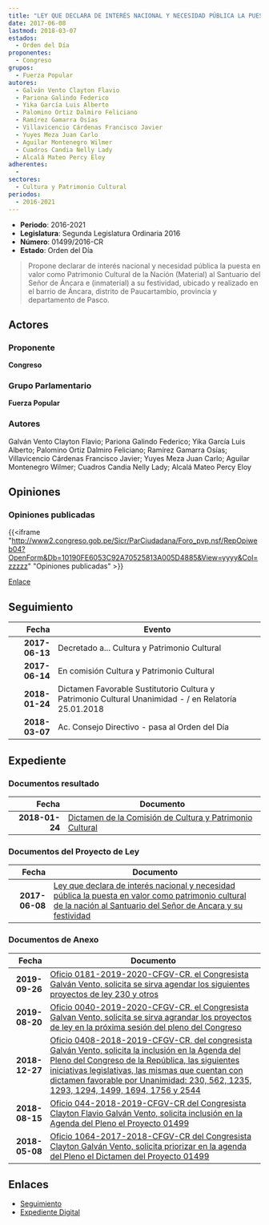 ```yaml
---
title: "LEY QUE DECLARA DE INTERÉS NACIONAL Y NECESIDAD PÚBLICA LA PUESTA EN VALOR COMO PATRIMONIO CULTURAL DE LA NACIÓN EL SANTUARIO DEL SEÑOR DE ÁNCARA Y SU FESTIVIDAD"
date: 2017-06-08
lastmod: 2018-03-07
estados: 
  - Orden del Día
proponentes: 
  - Congreso
grupos: 
  - Fuerza Popular
autores: 
  - Galván Vento Clayton Flavio
  - Pariona Galindo Federico
  - Yika García Luis Alberto
  - Palomino Ortiz Dalmiro Feliciano
  - Ramírez Gamarra Osías
  - Villavicencio Cárdenas Francisco Javier
  - Yuyes Meza Juan Carlo
  - Aguilar Montenegro Wilmer
  - Cuadros Candia Nelly Lady
  - Alcalá Mateo Percy Eloy
adherentes: 
  - 
sectores: 
  - Cultura y Patrimonio Cultural
periodos: 
  - 2016-2021
---
```


- **Periodo**: 2016-2021
- **Legislatura**: Segunda Legislatura Ordinaria 2016
- **Número**: 01499/2016-CR
- **Estado**: Orden del Día

> Propone declarar de interés nacional y necesidad pública la puesta en valor como Patrimonio Cultural de la Nación (Material) al Santuario del Señor de Áncara e (inmaterial) a su festividad, ubicado y realizado en el barrio de Áncara, distrito de Paucartambio, provincia y departamento de Pasco.


## Actores

### Proponente

**Congreso**

### Grupo Parlamentario

**Fuerza Popular**

### Autores

Galván Vento Clayton Flavio; Pariona Galindo Federico; Yika García Luis Alberto; Palomino Ortiz Dalmiro Feliciano; Ramírez Gamarra Osías; Villavicencio Cárdenas Francisco Javier; Yuyes Meza Juan Carlo; Aguilar Montenegro Wilmer; Cuadros Candia Nelly Lady; Alcalá Mateo Percy Eloy


## Opiniones

### Opiniones publicadas

{{<iframe "http://www2.congreso.gob.pe/Sicr/ParCiudadana/Foro_pvp.nsf/RepOpiweb04?OpenForm&Db=10190FE6053C92A70525813A005D4885&View=yyyy&Col=zzzzz" "Opiniones publicadas" >}}

[Enlace](http://www2.congreso.gob.pe/Sicr/ParCiudadana/Foro_pvp.nsf/RepOpiweb04?OpenForm&Db=10190FE6053C92A70525813A005D4885&View=yyyy&Col=zzzzz)

## Seguimiento

| Fecha | Evento |
|------:|--------|
| **2017-06-13** | Decretado a... Cultura y Patrimonio Cultural|
| **2017-06-14** | En comisión Cultura y Patrimonio Cultural|
| **2018-01-24** | Dictamen Favorable Sustitutorio Cultura y Patrimonio Cultural Unanimidad - / en Relatoría 25.01.2018|
| **2018-03-07** | Ac. Consejo Directivo - pasa al Orden del Día|


## Expediente


### Documentos resultado

| Fecha | Documento |
|------:|--------|
| **2018-01-24** | [Dictamen de la Comisión de Cultura y Patrimonio Cultural](http://www.leyes.congreso.gob.pe/Documentos/2016_2021/Dictamenes/Proyectos_de_Ley/01499DC05MAY20180124.pdf) |

### Documentos del Proyecto de Ley

| Fecha | Documento |
|------:|--------|
| **2017-06-08** | [Ley que declara de interés nacional y necesidad pública la puesta en valor como patrimonio cultural de la nación al Santuario del Señor de Ancara y su festividad](http://www.leyes.congreso.gob.pe/Documentos/2016_2021/Proyectos_de_Ley_y_de_Resoluciones_Legislativas/PL0149920170608..pdf) |

### Documentos de Anexo

| Fecha | Documento |
|------:|--------|
| **2019-09-26** | [Oficio 0181-2019-2020-CFGV-CR, el Congresista Galván Vento, solicita se sirva agendar los siguientes proyectos de ley 230 y otros](http://www.leyes.congreso.gob.pe/Documentos/2016_2021/Oficios/Congresistas/OFICIO-0181-2019-2020-CFGV-CR.pdf) |
| **2019-08-20** | [Oficio 0040-2019-2020-CFGV-CR, el Congresista Galvan Vento, solicita se sirva agrandar los proyectos de ley en la próxima sesión del pleno del Congreso](http://www.leyes.congreso.gob.pe/Documentos/2016_2021/Oficios/Congresistas/OFICIO-0040-2019-2020-CFGV-CR.pdf) |
| **2018-12-27** | [Oficio 0408-2018-2019-CFGV-CR, del congresista Galván Vento, solicita la inclusión en la Agenda del Pleno del Congreso de la República, las siguientes iniciativas legislativas, las mismas que cuentan con dictamen favorable por Unanimidad: 230, 562, 1235, 1293, 1294, 1499, 1694, 1756 y 2544](http://www.leyes.congreso.gob.pe/Documentos/2016_2021/Oficios/Congresistas/OFICIO-0408-2018-2019-CFGV-CR.pdf) |
| **2018-08-15** | [Oficio 044-2018-2019-CFGV-CR del Congresista Clayton Flavio Galván Vento, solicita inclusión en la Agenda del Pleno el Proyecto 01499](http://www.leyes.congreso.gob.pe/Documentos/2016_2021/Oficios/Congresistas/OFICIO-044-2018-2019-CFGV-CR.pdf) |
| **2018-05-08** | [Oficio 1064-2017-2018-CFGV-CR del Congresista Clayton Galván Vento, solicita priorizar en la agenda del Pleno el Dictamen del Proyecto 01499](http://www.leyes.congreso.gob.pe/Documentos/2016_2021/Oficios/Congresistas/OFICIO-1064-2017-2018-CFGV-CR.pdf) |

## Enlaces 

- [Seguimiento](http://www2.congreso.gob.pe/Sicr/TraDocEstProc/CLProLey2016.nsf/f7fff46988ca05b1052578e100829cc7/07078f2cb71b7a7d0525813a00687ead?OpenDocument)
- [Expediente Digital](http://www2.congreso.gob.pe/Sicr/TraDocEstProc/CLProLey2016.nsf/f7fff46988ca05b1052578e100829cc7/07078f2cb71b7a7d0525813a00687ead?OpenDocument&Click=05257FB7005EB655.eb71d0cf91d8294e05256cdf006b5706/$Body/0.1C6C)
